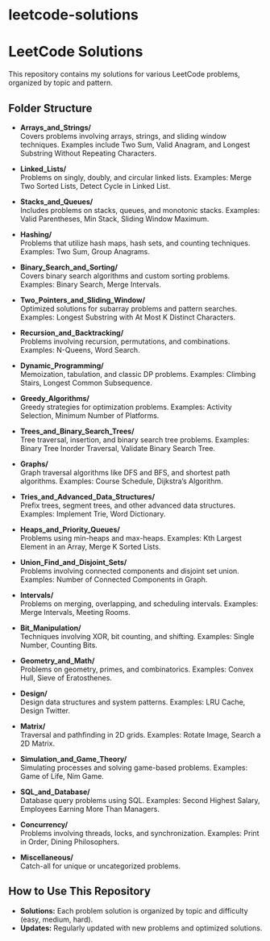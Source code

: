 # leetcode-solutions

# LeetCode Solutions

This repository contains my solutions for various LeetCode problems, organized by topic and pattern.

## Folder Structure

- **Arrays_and_Strings/**  
  Covers problems involving arrays, strings, and sliding window techniques. Examples include Two Sum, Valid Anagram, and Longest Substring Without Repeating Characters.

- **Linked_Lists/**  
  Problems on singly, doubly, and circular linked lists. Examples: Merge Two Sorted Lists, Detect Cycle in Linked List.

- **Stacks_and_Queues/**  
  Includes problems on stacks, queues, and monotonic stacks. Examples: Valid Parentheses, Min Stack, Sliding Window Maximum.

- **Hashing/**  
  Problems that utilize hash maps, hash sets, and counting techniques. Examples: Two Sum, Group Anagrams.

- **Binary_Search_and_Sorting/**  
  Covers binary search algorithms and custom sorting problems. Examples: Binary Search, Merge Intervals.

- **Two_Pointers_and_Sliding_Window/**  
  Optimized solutions for subarray problems and pattern searches. Examples: Longest Substring with At Most K Distinct Characters.

- **Recursion_and_Backtracking/**  
  Problems involving recursion, permutations, and combinations. Examples: N-Queens, Word Search.

- **Dynamic_Programming/**  
  Memoization, tabulation, and classic DP problems. Examples: Climbing Stairs, Longest Common Subsequence.

- **Greedy_Algorithms/**  
  Greedy strategies for optimization problems. Examples: Activity Selection, Minimum Number of Platforms.

- **Trees_and_Binary_Search_Trees/**  
  Tree traversal, insertion, and binary search tree problems. Examples: Binary Tree Inorder Traversal, Validate Binary Search Tree.

- **Graphs/**  
  Graph traversal algorithms like DFS and BFS, and shortest path algorithms. Examples: Course Schedule, Dijkstra’s Algorithm.

- **Tries_and_Advanced_Data_Structures/**  
  Prefix trees, segment trees, and other advanced data structures. Examples: Implement Trie, Word Dictionary.

- **Heaps_and_Priority_Queues/**  
  Problems using min-heaps and max-heaps. Examples: Kth Largest Element in an Array, Merge K Sorted Lists.

- **Union_Find_and_Disjoint_Sets/**  
  Problems involving connected components and disjoint set union. Examples: Number of Connected Components in Graph.

- **Intervals/**  
  Problems on merging, overlapping, and scheduling intervals. Examples: Merge Intervals, Meeting Rooms.

- **Bit_Manipulation/**  
  Techniques involving XOR, bit counting, and shifting. Examples: Single Number, Counting Bits.

- **Geometry_and_Math/**  
  Problems on geometry, primes, and combinatorics. Examples: Convex Hull, Sieve of Eratosthenes.

- **Design/**  
  Design data structures and system patterns. Examples: LRU Cache, Design Twitter.

- **Matrix/**  
  Traversal and pathfinding in 2D grids. Examples: Rotate Image, Search a 2D Matrix.

- **Simulation_and_Game_Theory/**  
  Simulating processes and solving game-based problems. Examples: Game of Life, Nim Game.

- **SQL_and_Database/**  
  Database query problems using SQL. Examples: Second Highest Salary, Employees Earning More Than Managers.

- **Concurrency/**  
  Problems involving threads, locks, and synchronization. Examples: Print in Order, Dining Philosophers.

- **Miscellaneous/**  
  Catch-all for unique or uncategorized problems.

## How to Use This Repository

- **Solutions:** Each problem solution is organized by topic and difficulty (easy, medium, hard).
- **Updates:** Regularly updated with new problems and optimized solutions.

